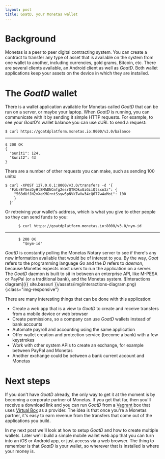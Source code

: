 ```yaml
---
layout: post
title: GoatD, your Monetas wallet
---
```


# Background

Monetas is a peer to peer digital contracting system. You can create a contract to transfer any type of asset that is available on the system from one wallet to another, including currencies, gold grams, Bitcoin, etc. There are several clients available, an Android client as well as *GoatD*. Both wallet applications keep your assets on the device in which they are installed.

# The *GoatD* wallet

There is a wallet application available for Monetas called *GoatD* that can be run on a server, or maybe your laptop. When *GoatD* is running, you can communicate with it by sending it simple HTTP requests. For example, to see your *GoatD*'s wallet balance you can use cURL to send a request:



    $ curl https://goatdplatform.monetas.io:8000/v3.0/balance

<hr class="codebreak">

    $ 200 OK
    {
      "$unit1": 124,
      "$unit2": 43
    }

There are a number of other requests you can make, such as sending 100 units:



    $ curl -XPOST 127.0.0.1:8000/v3.0/transfers -d '{
      "FzbrEY5ezDyHt8MADNCmfg2esrQTKDkxGiGiiQtsxn3z": {
        "568dUfJN2vXaKMGrntSsyw5pNVkTwVw34cQ677w4aMoi": 100
        }
      }'

Or retreiving your wallet's address, which is what you give to other people so they can send funds to you:




          $ curl https://goatdplatform.monetas.io:8000/v3.0/nym-id

<hr class="codebreak">

          $ 200 OK
            "$nym-id"

*GoatD* is constantly polling the Monetas Notary server to see if there's any new information available that would be of interest to you. By the way, *Goat* refers to the programming language *Go* and the *D* refers to *daemon*, because Monetas expects most users to run the application on a server. The *GoatD* daemon is built to sit in between an enterprise API, like M-PESA or PayPal (or a traditional bank), and the Monetas system. ![Interactions diagram]({{ site.baseurl }}/assets/img/interactions-diagram.png){:class="img-responsive"}

There are many interesting things that can be done with this application:

* Create a web app that is a view to *GoatD* to create and receive transfers from a mobile device or web browser
* Create permissions, so a company can use *GoatD* wallets instead of bank accounts
* Automate payroll and accounting using the same application
* Offer wallet creation and protection service (become a bank) with a few keystrokes
* Work with other system APIs to create an exchange, for example between PayPal and Monetas
* Another exchange could be between a bank current account and Monetas

# Next steps

If you don't have *GoatD* already, the only way to get it at the moment is by becoming a corporate partner of Monetas. If you get that far, then you'll receive a download link and you can run *GoatD* from a [Vagrant](https://www.vagrantup.com/) box that uses [Virtual Box](https://www.virtualbox.org/wiki/Downloads) as a provider. The idea is that once you're a Monetas partner, it's easy to earn revenue from the transfers that come out of the applications you build.

In my next post we'll look at how to setup *GoatD* and how to create multiple wallets. Later we'll build a simple mobile wallet web app that you can turn into an iOS or Android app, or just access via a web browser. The thing to remember is that *GoatD* is your wallet, so wherever that is installed is where your money is.
